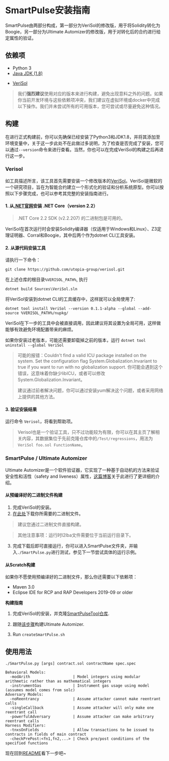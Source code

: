 # SmartPulse安装指南

SmartPulse由两部分构成，第一部分为VeriSol的修改版，用于将Solidity转化为Boogie，另一部分为Ultimate Automizer的修改版，用于对转化后的合约进行给定属性的验证。

## 依赖项

- Python 3
- [Java JDK (1.8)](https://www.oracle.com/java/technologies/javase/javase-jdk8-downloads.html)

+ [VeriSol](https://github.com/utopia-group/verisol)

> 我们**强烈建议**使用对应的版本来进行构建，避免出现意料之外的问题。如果你当前开发环境与这些依赖项冲突，我们建议在虚拟环境或docker中完成以下操作。我们并未尝试所有的可用版本，您可尝试或尽量避免这种情况。

## 构建

在进行正式构建前，你可以先确保已经安装了Python3和JDK1.8，并将其添加至环境变量中，关于这一步此处不在此做过多说明，为了检查是否完成了安装，您可以通过`--version`命令来进行查看。当然，你也可以在完成VeriSol的构建之后再进行这一步。

### Verisol

如工具描述所言，该工具首先需要安装一个修改版本的[VeriSol](https://github.com/utopia-group/verisol)。VeriSol是微软的一个研究项目，旨在为智能合约建立一个形式化的验证和分析系统原型。你可以按照以下步骤完成，也可以参考其完整的安装指南进行。

#### 1. 从[.NET官网](https://dotnet.microsoft.com/download/dotnet-core/2.2#sdk-2.2.106)安装 .NET Core（version 2.2）

> .NET Core 2.2 SDK (v2.2.207) 的二进制包是可用的。

VeriSol在首次运行时会安装Solidity编译器（仅适用于Windows和Linux）、Z3定理证明器、Corral和Boogie，其中后两个作为dotnet CLI工具安装。

#### 2. 从源代码安装工具

请执行一下命令：

```shell
git clone https://github.com/utopia-group/verisol.git
```

在上述仓库的根目录`%VERISOL_PATH%`, 执行

```shell
dotnet build Sources\VeriSol.sln
```

将VeriSol安装到dotnet CLI的工具缓存中，这样就可以全局使用了:

```shell
dotnet tool install VeriSol --version 0.1.1-alpha --global --add-source %VERISOL_PATH%/nupkg/
```

VeriSol在下一步的工具中会被直接调用，因此建议将其设置为全局可用，这样做能够有效避免环境配置带来的麻烦。

如果你安装过老版本，可能还需要卸载掉之前的版本，运行 `dotnet tool uninstall --global VeriSol`

>可能的报错：Couldn't find a valid ICU package installed on the system. Set the configuration flag System.Globalization.Invariant to true if you want to run with no globalization support. 你可能会遇到这个错误，这意味着你缺少libICU，或者可以修改System.Globalization.Invariant。
>
>建议通过前者解决问题，你可以通过安装yum解决这个问题，或者采用网络上提供的其他方法。

#### 3. 验证安装结果

运行命令 `Verisol`，将看到帮助项。

> Verisol也是一个验证工具，只不过功能较为有限，你可以在其主页了解相关内容，其数据集位于先前克隆仓库中的`/Test/regressions`，用法为`VeriSol foo.sol FunctionName`。



### SmartPulse / Ultimate Automizer

Ultimate Automizer是一个软件验证器，它实现了一种基于自动机的方法来验证安全性和活性（safety and liveness）属性，[这篇博客]((https://zhuanlan.zhihu.com/p/127842902))关于此进行了更详细的介绍。

#### 从预编译好的二进制文件构建

1. 完成VeriSol的安装。
2. [在此处](https://github.com/utopia-group/SmartPulseTool/releases)下载你所需要的二进制文件。

> 建议您通过二进制文件直接构建。

>其他注意事项：运行时l2lba文件需要位于当前运行目录下。

3. 完成下载后即可直接运行，你可以进入SmartPulse文件夹，并输入`./SmartPulse.py`进行测试，参见下一节尝试具体的运行示例。

#### 从Scratch构建

如果你不愿使用预编译好的二进制文件，那么你还需要以下依赖项：

- Maven 3.0
- Eclipse IDE for RCP and RAP Developers 2019-09 or older

**构建指南**

1. 完成VeriSol的安装，并克隆[SmartPulseTool仓库](https://github.com/utopia-group/SmartPulseTool/tree/master).

2. 跟随[该步骤](https://github.com/ultimate-pa/ultimate/wiki/Installation/2979de9af052431d7923beeb8a77dacc23d5e528)构建Ultimate Automizer.

3. Run `createSmartPulse.sh`

## 使用用法

```
./SmartPulse.py [args] contract.sol contractName spec.spec 

Behavioral Models: 
  -modArith                   | Model integers using modular arithmetic rather than as mathematical integers 
  -instrumentGas              | Instrument gas usage using model (assumes model comes from solc) 
Adversary Models: 
  -noReentrancy               | Assume attacker cannot make reentrant calls 
  -singleCallback             | Assume attacker will only make one reentrant call 
  -powerfulAdversary          | Assume attacker can make arbitrary reentrant calls 
Harness Modifiers: 
  -tnxsOnFields               | Allow transactions to be issued to contracts in fields of main contract 
  -checkPrePost:<fn1,fn2,...> | Check pre/post conditions of the specified functions 
```

现在回到[README](README.md)看下一步吧~

